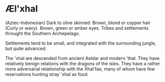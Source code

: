 # Æl'xhal

(Aztec-Indonesian)
Dark to olive skinned. Brown, blond or copper hair (Curly or wavy). Brown, green or amber eyes.
Tribes and settlements throught the Southern Archepelago.

Settlements tend to be small, and integrated with the surrounding jungle, but quite advanced.

The 'xhal are descended from ancient Aeldar and modern 'thal. 
They have relatively benign relations with the dragons of the isles.
They have a rather more adversarial relationship with the Xhal'fae, many of whom have few
reservations hunting stray 'xhal as food.
